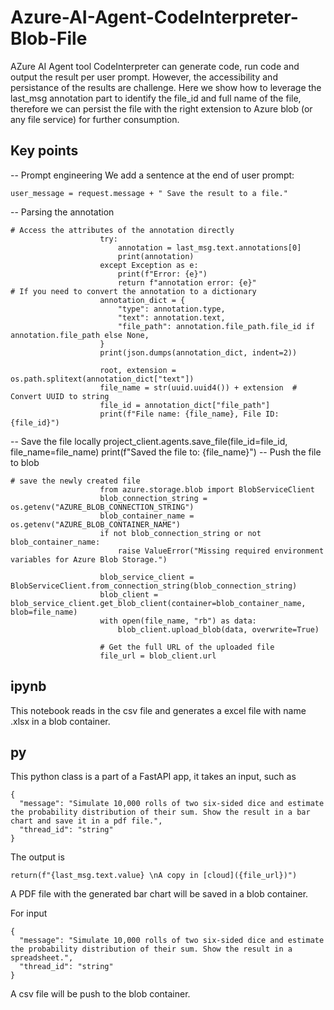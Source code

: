 # Azure-AI-Agent-CodeInterpreter-Blob-File
AZure AI Agent tool CodeInterpreter can generate code, run code and output the result per user prompt. However, the accessibility and persistance of the results are challenge. Here we show how to leverage the last_msg annotation part to identify the file_id and full name of the file, therefore we can persist the file with the right extension to Azure blob (or any file service) for further consumption.

## Key points
-- Prompt engineering
We add a sentence at the end of user prompt:
~~~
user_message = request.message + " Save the result to a file."
~~~
-- Parsing the annotation
~~~
# Access the attributes of the annotation directly
                    try:
                        annotation = last_msg.text.annotations[0]
                        print(annotation)
                    except Exception as e:
                        print(f"Error: {e}")
                        return f"annotation error: {e}"
# If you need to convert the annotation to a dictionary
                    annotation_dict = {
                        "type": annotation.type,
                        "text": annotation.text,
                        "file_path": annotation.file_path.file_id if annotation.file_path else None,
                    }
                    print(json.dumps(annotation_dict, indent=2))

                    root, extension = os.path.splitext(annotation_dict["text"])
                    file_name = str(uuid.uuid4()) + extension  # Convert UUID to string
                    file_id = annotation_dict["file_path"]
                    print(f"File name: {file_name}, File ID: {file_id}")
~~~
-- Save the file locally
project_client.agents.save_file(file_id=file_id, file_name=file_name)
                    print(f"Saved the file to: {file_name}") 
-- Push the file to blob
~~~
# save the newly created file
                    from azure.storage.blob import BlobServiceClient
                    blob_connection_string = os.getenv("AZURE_BLOB_CONNECTION_STRING")
                    blob_container_name = os.getenv("AZURE_BLOB_CONTAINER_NAME")
                    if not blob_connection_string or not blob_container_name:
                        raise ValueError("Missing required environment variables for Azure Blob Storage.")

                    blob_service_client = BlobServiceClient.from_connection_string(blob_connection_string)
                    blob_client = blob_service_client.get_blob_client(container=blob_container_name, blob=file_name)
                    with open(file_name, "rb") as data:
                        blob_client.upload_blob(data, overwrite=True)

                    # Get the full URL of the uploaded file
                    file_url = blob_client.url
~~~
## ipynb
This notebook reads in the csv file and generates a excel file with name <uuid>.xlsx in a blob container.

## py
This python class is a part of a FastAPI app, it takes an input, such as
~~~
{
  "message": "Simulate 10,000 rolls of two six-sided dice and estimate the probability distribution of their sum. Show the result in a bar chart and save it in a pdf file.",
  "thread_id": "string"
}
~~~
The output is 
~~~
return(f"{last_msg.text.value} \nA copy in [cloud]({file_url})")
~~~
A PDF file with the generated bar chart will be saved in a blob container.

For input
~~~
{
  "message": "Simulate 10,000 rolls of two six-sided dice and estimate the probability distribution of their sum. Show the result in a spreadsheet.",
  "thread_id": "string"
}
~~~
A csv file will be push to the blob container.
